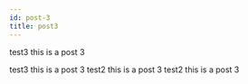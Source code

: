 ```yaml
---
id: post-3
title: post3
---
```


test3
this is a post 3

test3
this is a post 3
test2
this is a post 3
test2
this is a post 3
